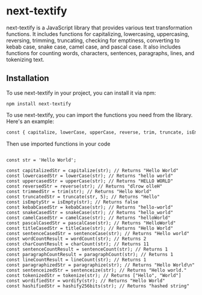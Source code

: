 # next-textify

next-textify is a JavaScript library that provides various text transformation functions. It includes functions for capitalizing, lowercasing, uppercasing, reversing, trimming, truncating, checking for emptiness, converting to kebab case, snake case, camel case, and pascal case. It also includes functions for counting words, characters, sentences, paragraphs, lines, and tokenizing text.

## Installation

To use next-textify in your project, you can install it via npm:

```
npm install next-textify
```

To use next-textify, you can import the functions you need from the library. Here's an example:

```sh
const { capitalize, lowerCase, upperCase, reverse, trim, truncate, isEmpty, kebabCase, snakeCase, camelCase, pascalCase, titleCase, sentenceCase, wordCount, charCount, sentenceCount, paragraphCount, lineCount, paragraphize, sentenceize, tokenize, wordify, hashify256bits } = require('next-textify');

```

Then use imported functions in your code

```

const str = 'Hello World';

const capitalizedStr = capitalize(str); // Returns "Hello World"
const lowercasedStr = lowerCase(str); // Returns "hello world"
const uppercasedStr = upperCase(str); // Returns "HELLO WORLD"
const reversedStr = reverse(str); // Returns "dlrow olleH"
const trimmedStr = trim(str); // Returns "Hello World"
const truncatedStr = truncate(str, 5); // Returns "Hello"
const isEmptyStr = isEmpty(str); // Returns false
const kebabCasedStr = kebabCase(str); // Returns "hello-world"
const snakeCasedStr = snakeCase(str); // Returns "hello_world"
const camelCasedStr = camelCase(str); // Returns "helloWorld"
const pascalCasedStr = pascalCase(str); // Returns "HelloWorld"
const titleCasedStr = titleCase(str); // Returns "Hello World"
const sentenceCasedStr = sentenceCase(str); // Returns "Hello world"
const wordCountResult = wordCount(str); // Returns 2
const charCountResult = charCount(str); // Returns 11
const sentenceCountResult = sentenceCount(str); // Returns 1
const paragraphCountResult = paragraphCount(str); // Returns 1
const lineCountResult = lineCount(str); // Returns 1
const paragraphizedStr = paragraphize(str); // Returns "Hello World\n"
const sentenceizedStr = sentenceize(str); // Returns "Hello world."
const tokenizedStr = tokenize(str); // Returns ["Hello", "World"]
const wordifiedStr = wordify(str); // Returns "Hello World"
const hashifiedStr = hashify256bits(str); // Returns "hashed string"
```

